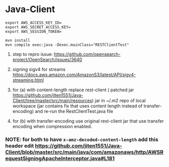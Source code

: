 # Java-Client

```
export AWS_ACCESS_KEY_ID=
export AWS_SECRET_ACCESS_KEY=
export AWS_SESSION_TOKEN=

mvn install
mvn compile exec:java -Dexec.mainClass="RESTClientTest"

```

1. step to repro issue: https://github.com/opensearch-project/OpenSearch/issues/3640

2. signing sigv4 for streams https://docs.aws.amazon.com/AmazonS3/latest/API/sigv4-streaming.html

3. for (a) with content-length replace rest-client ( patched jar https://github.com/jiten1551/Java-Client/tree/master/src/main/resources) jar in ~/.m2 repo of local workspace (jar contains fix that uses content length instead of transfer-encoding) and re-run the RestClientTest.java file
4. for (b) with transfer-encoding use original rest-client jar that use transfer encoding when compression enabled.

### NOTE: for both to have ```x-amz-decoded-content-length``` add this header edit https://github.com/jiten1551/Java-Client/blob/master/src/main/java/com/amazonaws/http/AWSRequestSigningApacheInterceptor.java#L181



